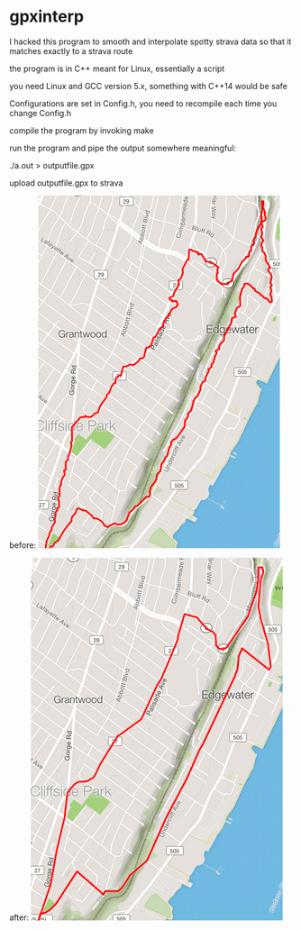 # gpxinterp

I hacked this program to smooth and interpolate spotty strava data
so that it matches exactly to a strava route

the program is in C++ meant for Linux, essentially a script

you need Linux and GCC version 5.x, something with C++14 would be safe

Configurations are set in Config.h, you need to recompile each time you change Config.h

compile the program by invoking make

run the program and pipe the output somewhere meaningful:

./a.out > outputfile.gpx

upload outputfile.gpx to strava

before: 
![alt text](https://github.com/darengit/gpxinterp/raw/master/before.png "Before")

after: 
![alt text](https://github.com/darengit/gpxinterp/raw/master/after.png "After")
